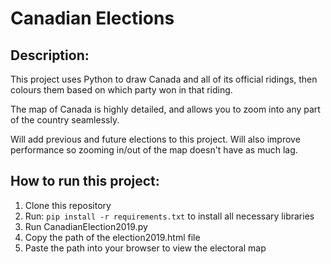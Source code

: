 # Canadian Elections

## Description:
This project uses Python to draw Canada and all of its official ridings, then colours them based on which party won in that riding.

The map of Canada is highly detailed, and allows you to zoom into any part of the country seamlessly.

Will add previous and future elections to this project.
Will also improve performance so zooming in/out of the map doesn't have as much lag.

## How to run this project:
1. Clone this repository
2. Run: `pip install -r requirements.txt` to install all necessary libraries
3. Run CanadianElection2019.py
4. Copy the path of the election2019.html file
5. Paste the path into your browser to view the electoral map
